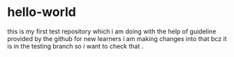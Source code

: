 # hello-world
this is my first test repository which i am doing with the help of guideline provided by the github for new learners
i am making changes into that bcz it is in the  testing branch so i want to check that .
